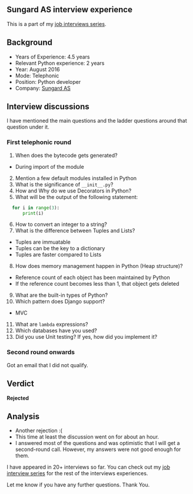 ## Sungard AS interview experience

This is a part of my [job interviews series](https://blog.soumendrak.com/series/job-interview). 

## Background

- Years of Experience: 4.5 years
- Relevant Python experience: 2 years
- Year: August 2016
- Mode: Telephonic
- Position: Python developer
- Company: [Sungard AS](https://www.sungardas.com/)

## Interview discussions

I have mentioned the main questions and the ladder questions around that question under it.

### First telephonic round

1. When does the bytecode gets generated?
  - During import of the module
2. Mention a few default modules installed in Python
3. What is the significance of `__init__.py`?
4. How and Why do we use Decorators in Python?
5. What will be the output of the following statement:
    
```python
  for i in range(3):
      print(i)  
```
6. How to convert an integer to a string?
7. What is the difference between Tuples and Lists?
  - Tuples are immuatable
  - Tuples can be the key to a dictionary
  - Tuples are faster compared to Lists
8. How does memory management happen in Python (Heap structure)?
  - Reference count of each object has been maintained by Python
  - If the reference count becomes less than 1, that object gets deleted
9. What are the built-in types of Python?
10. Which pattern does Django support?
  - MVC
11. What are `lambda` expressions?
12. Which databases have you used?
13. Did you use Unit testing? If yes, how did you implement it?

### Second round onwards

Got an email that I did not qualify.

## Verdict

**Rejected**

## Analysis

- Another rejection :(
- This time at least the discussion went on for about an hour.
- I answered most of the questions and was optimistic that I will get a second-round call. However, my answers were not good enough for them.

I have appeared in 20+ interviews so far. You can check out my [job interview series](https://blog.soumendrak.com/series/job-interview) for the rest of the interviews experiences.

Let me know if you have any further questions. Thank You.
